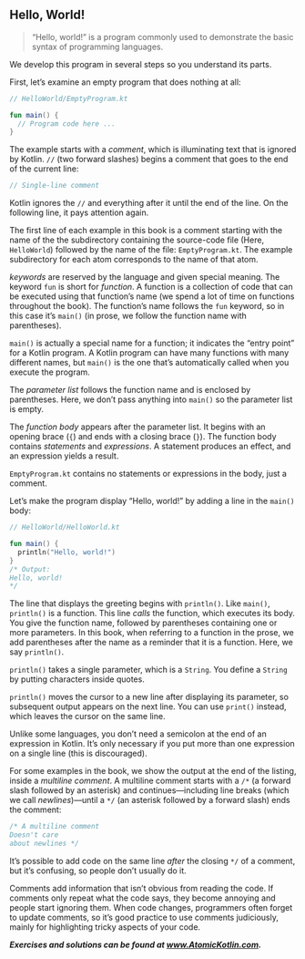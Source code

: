 ## Hello, World!

> “Hello, world!” is a program commonly used to demonstrate the basic syntax of programming languages.

We develop this program in several steps so you understand its parts.

First, let’s examine an empty program that does nothing at all:

```kotlin
// HelloWorld/EmptyProgram.kt

fun main() {
  // Program code here ...
}
```

The example starts with a *comment*, which is illuminating text that is ignored by Kotlin. `//` (two forward slashes) begins a comment that goes to the end of the current line:

```kotlin
// Single-line comment
```

Kotlin ignores the `//` and everything after it until the end of the line. On the following line, it pays attention again.

The first line of each example in this book is a comment starting with the name of the the subdirectory containing the source-code file (Here, `HelloWorld`) followed by the name of the file: `EmptyProgram.kt`. The example subdirectory for each atom corresponds to the name of that atom.

*keywords* are reserved by the language and given special meaning. The keyword `fun` is short for *function*. A function is a collection of code that can be executed using that function’s name (we spend a lot of time on functions throughout the book). The function’s name follows the `fun` keyword, so in this case it’s `main()` (in prose, we follow the function name with parentheses).

`main()` is actually a special name for a function; it indicates the “entry point” for a Kotlin program. A Kotlin program can have many functions with many different names, but `main()` is the one that’s automatically called when you execute the program.

The *parameter list* follows the function name and is enclosed by parentheses. Here, we don’t pass anything into `main()` so the parameter list is empty.

The *function body* appears after the parameter list. It begins with an opening brace (`{`) and ends with a closing brace (`}`). The function body contains *statements* and *expressions*. A statement produces an effect, and an expression yields a result.

`EmptyProgram.kt` contains no statements or expressions in the body, just a comment.

Let’s make the program display “Hello, world!” by adding a line in the `main()` body:

```kotlin
// HelloWorld/HelloWorld.kt

fun main() {
  println("Hello, world!")
}
/* Output:
Hello, world!
*/
```

The line that displays the greeting begins with `println()`. Like `main()`, `println()` is a function. This line *calls* the function, which executes its body. You give the function name, followed by parentheses containing one or more parameters. In this book, when referring to a function in the prose, we add parentheses after the name as a reminder that it is a function. Here, we say `println()`.

`println()` takes a single parameter, which is a `String`. You define a `String` by putting characters inside quotes.

`println()` moves the cursor to a new line after displaying its parameter, so subsequent output appears on the next line. You can use `print()` instead, which leaves the cursor on the same line.

Unlike some languages, you don’t need a semicolon at the end of an expression in Kotlin. It’s only necessary if you put more than one expression on a single line (this is discouraged).

For some examples in the book, we show the output at the end of the listing, inside a *multiline comment*. A multiline comment starts with a `/*` (a forward slash followed by an asterisk) and continues—including line breaks (which we call *newlines*)—until a `*/` (an asterisk followed by a forward slash) ends the comment:

```kotlin
/* A multiline comment
Doesn't care
about newlines */
```

It’s possible to add code on the same line *after* the closing `*/` of a comment, but it’s confusing, so people don’t usually do it.

Comments add information that isn’t obvious from reading the code. If comments only repeat what the code says, they become annoying and people start ignoring them. When code changes, programmers often forget to update comments, so it’s good practice to use comments judiciously, mainly for highlighting tricky aspects of your code.

***Exercises and solutions can be found at www.AtomicKotlin.com.***